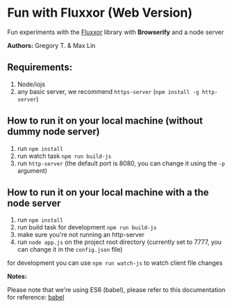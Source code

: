 # Fun with Fluxxor (Web Version)

Fun experiments with the [Fluxxor](http://fluxxor.com/) library with **Browserify**
and a node server

**Authors:** Gregory T. & Max Lin

## Requirements:

1. Node/iojs
2. any basic server, we recommend `https-server` (`npm install -g http-server`)

## How to run it on your local machine (without dummy node server)

1. run `npm install`
2. run watch task `npm run build-js`
3. run `http-server` (the default port is 8080, you can change it using the `-p` argument)

## How to run it on your local machine with a the node server

1. run `npm install`
2. run build task for development `npm run build-js`
3. make sure you're not running an http-server
4. run `node app.js` on the project root directory (currently set to 7777, you can change it in the `config.json` file)

for development you can use `npm run watch-js` to watch client file changes


**Notes:**

Please note that we're using ES6 (babel), please refer to this documentation for reference: [babel](http://babeljs.io/docs/learn-es6/)
